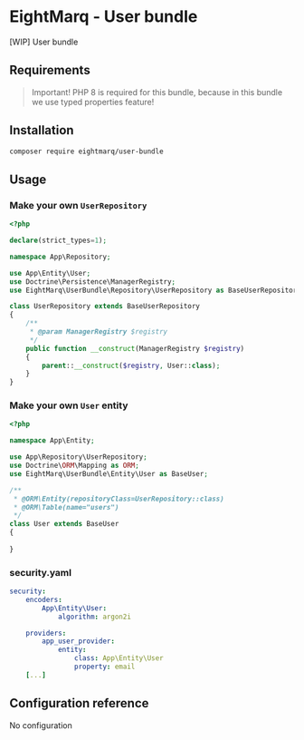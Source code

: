 # EightMarq - User bundle

[WIP] User bundle 

## Requirements

> Important! PHP 8 is required for this bundle, because in this bundle we use typed properties feature!

## Installation

```bash
composer require eightmarq/user-bundle
```

## Usage

### Make your own `UserRepository`

```php
<?php

declare(strict_types=1);

namespace App\Repository;

use App\Entity\User;
use Doctrine\Persistence\ManagerRegistry;
use EightMarq\UserBundle\Repository\UserRepository as BaseUserRepository;

class UserRepository extends BaseUserRepository
{
    /**
     * @param ManagerRegistry $registry
     */
    public function __construct(ManagerRegistry $registry)
    {
        parent::__construct($registry, User::class);
    }
}
```

### Make your own `User` entity

```php
<?php

namespace App\Entity;

use App\Repository\UserRepository;
use Doctrine\ORM\Mapping as ORM;
use EightMarq\UserBundle\Entity\User as BaseUser;

/**
 * @ORM\Entity(repositoryClass=UserRepository::class)
 * @ORM\Table(name="users")
 */
class User extends BaseUser
{
   
}
```

### security.yaml

```yaml
security:
    encoders:
        App\Entity\User:
            algorithm: argon2i

    providers:
        app_user_provider:
            entity:
                class: App\Entity\User
                property: email
    [...]
```

## Configuration reference

No configuration
